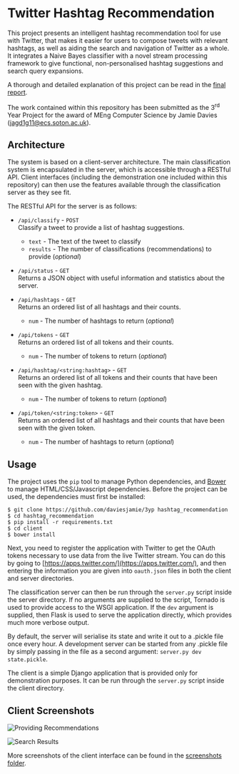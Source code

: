 Twitter Hashtag Recommendation
==============================

This project presents an intelligent hashtag recommendation tool for use with
Twitter, that makes it easier for users to compose tweets with relevant
hashtags, as well as aiding the search and navigation of Twitter as a whole. It
integrates a Naive Bayes classifier with a novel stream processing framework to
give functional, non-personalised hashtag suggestions and search query
expansions.

A thorough and detailed explanation of this project can be read in the [final
report](https://github.com/daviesjamie/3yp/raw/master/deliverables/final/final.pdf).

The work contained within this repository has been submitted as the
3<sup>rd</sup> Year Project for the award of MEng Computer Science by Jamie
Davies ([jagd1g11@ecs.soton.ac.uk](mailto:jagd1g11@ecs.soton.ac.uk)).

## Architecture

The system is based on a client-server architecture. The main classification
system is encapsulated in the server, which is accessible through a RESTful API.
Client interfaces (including the demonstration one included within this
repository) can then use the features available through the classification
server as they see fit.

The RESTful API for the server is as follows:

 - `/api/classify` - `POST` <br />
   Classify a tweet to provide a list of hashtag suggestions.
    - `text` - The text of the tweet to classify
    - `results` - The number of classifications (recommendations) to provide
      (*optional*)<br />

 - `/api/status` - `GET` <br />
   Returns a JSON object with useful information and statistics about the
   server.

 - `/api/hashtags` - `GET` <br />
   Returns an ordered list of all hashtags and their counts.
    - `num` - The number of hashtags to return (*optional*)<br />

 - `/api/tokens` - `GET` <br />
   Returns an ordered list of all tokens and their counts.
    - `num` - The number of tokens to return (*optional*)

 - `/api/hashtag/<string:hashtag>` - `GET` <br />
   Returns an ordered list of all tokens and their counts that have been seen
   with the given hashtag.<br />
    - `num` - The number of tokens to return (*optional*)<br />

 - `/api/token/<string:token>` - `GET` <br />
   Returns an ordered list of all hashtags and their counts that have been seen
   with the given token.
    - `num` - The number of hashtags to return (*optional*)<br />


## Usage

The project uses the `pip` tool to manage Python dependencies, and
[Bower](http://bower.io/) to manage HTML/CSS/Javascript dependencies. Before the
project can be used, the dependencies must first be installed:

```
$ git clone https://github.com/daviesjamie/3yp hashtag_recommendation
$ cd hashtag_recommendation
$ pip install -r requirements.txt
$ cd client
$ bower install
```

Next, you need to register the application with Twitter to get the OAuth tokens
necessary to use data from the live Twitter stream. You can do this by going to
[https://apps.twitter.com/](https://apps.twitter.com/), and then entering the
information you are given into `oauth.json` files in both the client and server
directories.

The classification server can then be run through the `server.py` script inside
the server directory. If no arguments are supplied to the script, Tornado is
used to provide access to the WSGI application. If the `dev` argument is
supplied, then Flask is used to serve the application directly, which provides
much more verbose output.

By default, the server will serialise its state and write it out to a .pickle
file once every hour. A development server can be started from any .pickle file
by simply passing in the file as a second argument: `server.py dev
state.pickle`.

The client is a simple Django application that is provided only for
demonstration purposes. It can be run through the `server.py` script inside the
client directory.

## Client Screenshots

![Providing
Recommendations](https://github.com/daviesjamie/3yp/blob/master/deliverables/final/screenshots/tweet2.png)

![Search
Results](https://github.com/daviesjamie/3yp/raw/master/deliverables/final/screenshots/tweet2.png)

More screenshots of the client interface can be found in the [screenshots
folder](https://github.com/daviesjamie/3yp/tree/master/deliverables/final/screenshots).
